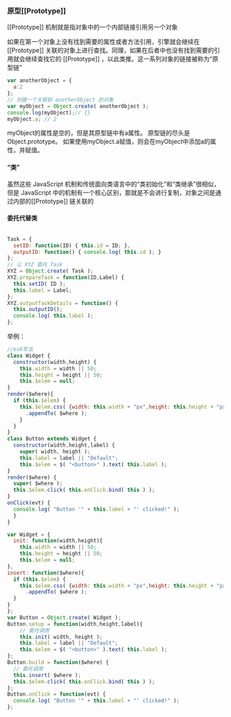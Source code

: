 ### 原型[[Prototype]]
 [[Prototype]] 机制就是指对象中的一个内部链接引用另一个对象

如果在第一个对象上没有找到需要的属性或者方法引用，引擎就会继续在 [[Prototype]]
关联的对象上进行查找。同理，如果在后者中也没有找到需要的引用就会继续查找它的
[[Prototype]] ，以此类推。这一系列对象的链接被称为“原型链”

```javascript
var anotherObject = {
  a:2
};
// 创建一个关联到 anotherObject 的对象
var myObject = Object.create( anotherObject );
console.log(myObject);// {}
myObject.a; // 2
```
myObject的属性是空的，但是其原型链中有a属性。
原型链的尽头是 Object.prototype。
如果使用myObject.a赋值，则会在myObject中添加a的属性，并赋值。
#### “类”
虽然这些 JavaScript 机制和传统面向类语言中的“类初始化”和“类继承”很相似，但是 JavaScript 中的机制有一个核心区别，那就是不会进行复制，对象之间是通过内部的[[Prototype]] 链关联的

#### 委托代替类
```javascript

Task = {
  setID: function(ID) { this.id = ID; },
  outputID: function() { console.log( this.id ); }
};
// 让 XYZ 委托 Task
XYZ = Object.create( Task );
XYZ.prepareTask = function(ID,Label) {
  this.setID( ID );
  this.label = Label;
};
XYZ.outputTaskDetails = function() {
  this.outputID();
  console.log( this.label );
};
```
举例：
```javascript
//es6写法
class Widget {
  constructor(width,height) {
    this.width = width || 50;
    this.height = height || 50;
    this.$elem = null;
}
render($where){
  if (this.$elem) {
    this.$elem.css( {width: this.width + "px",height: this.height + "px"} )
      .appendTo( $where );
    }
  }
}
class Button extends Widget {
  constructor(width,height,label) {
    super( width, height );
    this.label = label || "Default";
    this.$elem = $( "<button>" ).text( this.label );
}
render($where) {
  super( $where );
  this.$elem.click( this.onClick.bind( this ) );
}
onClick(evt) {
  console.log( "Button '" + this.label + "' clicked!" );
  }
}
```
```javascript
var Widget = {
  init: function(width,height){
    this.width = width || 50;
    this.height = height || 50;
    this.$elem = null;
},
insert: function($where){
  if (this.$elem) {
    this.$elem.css( {width: this.width + "px",height: this.height + "px"})
      .appendTo( $where );
  }
}
};
var Button = Object.create( Widget );
Button.setup = function(width,height,label){
    // 委托调用
    this.init( width, height );
    this.label = label || "Default";
    this.$elem = $( "<button>" ).text( this.label );
};
Button.build = function($where) {
  // 委托调用
  this.insert( $where );
  this.$elem.click( this.onClick.bind( this ) );
};
Button.onClick = function(evt) {
  console.log( "Button '" + this.label + "' clicked!" );
};
```
